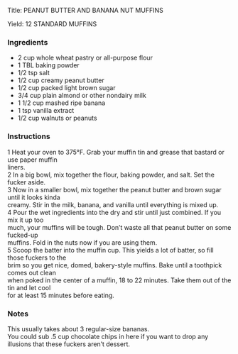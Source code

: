 <!DOCTYPE HTML PUBLIC "-//W3C//DTD HTML 4.0 Transitional//EN">
<html>
  <head>
  <title>PEANUT BUTTER AND BANANA NUT MUFFINS</title><link rel='stylesheet' href='style.css' type='text/css'><meta http-equiv="Content-Style-Stype" content="text/css">
     <meta http-equiv="Content-Type" content="text/html;charset=utf-8">
     </head><body><div class="recipe" itemscope itemtype="http://schema.org/Recipe"><div class='header'><p class="title"><span class="label">Title:</span> <span itemprop="name">PEANUT BUTTER AND BANANA NUT MUFFINS</span></p>
<p class="yields"><span class="label">Yield:</span> <span itemprop="recipeYield">12 STANDARD MUFFINS</span></p>
</div><div class="ing"><h3>Ingredients</h3><ul class="ing"><li class="ing" itemprop="ingredients">2 cup whole wheat pastry or all-purpose flour </li>
<li class="ing" itemprop="ingredients">1 TBL baking powder </li>
<li class="ing" itemprop="ingredients">1/2 tsp salt </li>
<li class="ing" itemprop="ingredients">1/2 cup creamy peanut butter </li>
<li class="ing" itemprop="ingredients">1/2 cup packed light brown sugar </li>
<li class="ing" itemprop="ingredients">3/4 cup plain almond or other nondairy milk </li>
<li class="ing" itemprop="ingredients">1 1/2 cup mashed ripe banana </li>
<li class="ing" itemprop="ingredients">1 tsp vanilla extract </li>
<li class="ing" itemprop="ingredients">1/2 cup walnuts or peanuts </li>
</ul>
</div>
<div class="instructions"><h3 class="Instructions">Instructions</h3><div itemprop="recipeInstructions"><p>1 Heat your oven to 375°F. Grab your muffin tin and grease that bastard or use paper muffin<br>liners.<br>2 In a big bowl, mix together the flour, baking powder, and salt. Set the fucker aside.<br>3 Now in a smaller bowl, mix together the peanut butter and brown sugar until it looks kinda<br>creamy. Stir in the milk, banana, and vanilla until everything is mixed up.<br>4 Pour the wet ingredients into the dry and stir until just combined. If you mix it up too<br>much, your muffins will be tough. Don’t waste all that peanut butter on some fucked-up<br>muffins. Fold in the nuts now if you are using them.<br>5 Scoop the batter into the muffin cup. This yields a lot of batter, so fill those fuckers to the<br>brim so you get nice, domed, bakery-style muffins. Bake until a toothpick comes out clean<br>when poked in the center of a muffin, 18 to 22 minutes. Take them out of the tin and let cool<br>for at least 15 minutes before eating.</p></div></div><div class="modifications"><h3 class="Notes">Notes</h3><p>This usually takes about 3 regular-size bananas.<br> You could sub .5 cup chocolate chips in here if you want to drop any illusions that these fuckers aren’t dessert.</p></div></div>

</body>
</html>